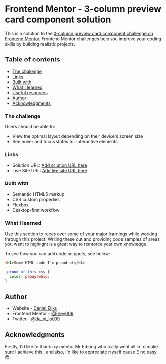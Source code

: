 # Frontend Mentor - 3-column preview card component solution

This is a solution to the [3-column preview card component challenge on Frontend Mentor](https://www.frontendmentor.io/challenges/3column-preview-card-component-pH92eAR2-). Frontend Mentor challenges help you improve your coding skills by building realistic projects.

## Table of contents

- [The challenge](#the-challenge)
- [Links](#links)
- [Built with](#built-with)
- [What I learned](#what-i-learned)
- [Useful resources](#useful-resources)
- [Author](#author)
- [Acknowledgments](#acknowledgments)

### The challenge

Users should be able to:

- View the optimal layout depending on their device's screen size
- See hover and focus states for interactive elements

### Links

- Solution URL: [Add solution URL here](https://github.com/Elrey009/3--column--preview--card)
- Live Site URL: [Add live site URL here](https://3-column-preview-card-five-theta.vercel.app/)

### Built with

- Semantic HTML5 markup
- CSS custom properties
- Flexbox
- Desktop-first workflow

### What I learned

Use this section to recap over some of your major learnings while working through this project. Writing these out and providing code samples of areas you want to highlight is a great way to reinforce your own knowledge.

To see how you can add code snippets, see below:

```html
<h1>Some HTML code I'm proud of</h1>
```

```css
.proud-of-this-css {
  color: papayawhip;
}
```

## Author

- Website - [Daniel Ejike](https://www.your-site.com)
- Frontend Mentor - [@Elrey009](https://www.frontendmentor.io/challenges/3column-preview-card-component-pH92eAR2-/hub?share=true)
- Twitter - [@da_ni_lo009](https://twitter.com/da_ni_lo009)

## Acknowledgments

Firstly, I'd like to thank my mentor Mr Ediong who really went all in to make sure I achieve this , and also, I'd like to appreciate myself cause E no easy 😎.
